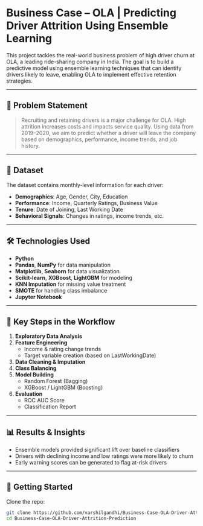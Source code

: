 # Business Case – OLA | Predicting Driver Attrition Using Ensemble Learning

This project tackles the real-world business problem of high driver churn at OLA, a leading ride-sharing company in India. The goal is to build a predictive model using ensemble learning techniques that can identify drivers likely to leave, enabling OLA to implement effective retention strategies.

---

## 📌 Problem Statement

> Recruiting and retaining drivers is a major challenge for OLA. High attrition increases costs and impacts service quality. Using data from 2019–2020, we aim to predict whether a driver will leave the company based on demographics, performance, income trends, and job history.

---

## 📂 Dataset

The dataset contains monthly-level information for each driver:
- **Demographics**: Age, Gender, City, Education
- **Performance**: Income, Quarterly Ratings, Business Value
- **Tenure**: Date of Joining, Last Working Date
- **Behavioral Signals**: Changes in ratings, income trends, etc.

---

## 🛠️ Technologies Used

- **Python**
- **Pandas**, **NumPy** for data manipulation
- **Matplotlib**, **Seaborn** for data visualization
- **Scikit-learn**, **XGBoost**, **LightGBM** for modeling
- **KNN Imputation** for missing value treatment
- **SMOTE** for handling class imbalance
- **Jupyter Notebook**

---

## 🧪 Key Steps in the Workflow

1. **Exploratory Data Analysis**
2. **Feature Engineering**
   - Income & rating change trends
   - Target variable creation (based on LastWorkingDate)
3. **Data Cleaning & Imputation**
4. **Class Balancing**
5. **Model Building**
   - Random Forest (Bagging)
   - XGBoost / LightGBM (Boosting)
6. **Evaluation**
   - ROC AUC Score
   - Classification Report

---

## 📊 Results & Insights

- Ensemble models provided significant lift over baseline classifiers
- Drivers with declining income and low ratings were more likely to churn
- Early warning scores can be generated to flag at-risk drivers

---

## 🚀 Getting Started

Clone the repo:
```bash
git clone https://github.com/varshilgandhi/Business-Case-OLA-Driver-Attrition-Prediction.git
cd Business-Case-OLA-Driver-Attrition-Prediction

